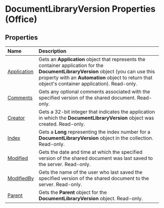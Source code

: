 
# DocumentLibraryVersion Properties (Office)

## Properties



|**Name**|**Description**|
|:-----|:-----|
|[Application](d2655e5a-a11f-8755-1ec8-eb9213cb1157.md)|Gets an  **Application** object that represents the container application for the **DocumentLibraryVersion** object (you can use this property with an **Automation** object to return that object's container application). Read-only.|
|[Comments](ce99f474-527a-4895-c360-7e5d02435655.md)|Gets any optional comments associated with the specified version of the shared document. Read-only.|
|[Creator](634bd139-a0bb-ffc0-436f-22a5d7c77918.md)|Gets a 32-bit integer that indicates the application in which the  **DocumentLibraryVersion** object was created. Read-only.|
|[Index](36c14aa4-4de9-d712-fe04-22abda8f0189.md)|Gets a  **Long** representing the index number for a **DocumentLibraryVersion** object in the collection. Read-only.|
|[Modified](3bcf1913-cdc9-36b9-7548-9804b56411e1.md)|Gets the date and time at which the specified version of the shared document was last saved to the server. Read-only.|
|[ModifiedBy](0a24bdd1-5636-0f37-b3ac-335b61b5b8a4.md)|Gets the name of the user who last saved the specified version of the shared document to the server. Read-only.|
|[Parent](297e244a-a18f-c9a6-8186-dbed21146861.md)|Gets the  **Parent** object for the **DocumentLibraryVersion** object. Read-only.|
